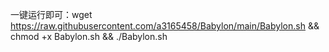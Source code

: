 一键运行即可：wget https://raw.githubusercontent.com/a3165458/Babylon/main/Babylon.sh && chmod +x Babylon.sh && ./Babylon.sh
